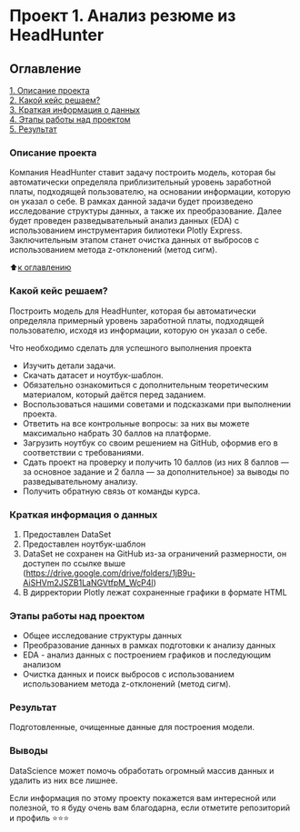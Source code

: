 # Проект 1. Анализ резюме из HeadHunter


## Оглавление  
[1. Описание проекта](https://github.com/Eltralo/Project1/blob/main/README.md#Описание-проекта)  
[2. Какой кейс решаем?](https://github.com/Eltralo/Project1/blob/main/README.md#Какой-кейс-решаем)  
[3. Краткая информация о данных](https://github.com/Eltralo/Project1/blob/main/README.md#Краткая-информация-о-данных)  
[4. Этапы работы над проектом](https://github.com/Eltralo/Project1/blob/main/README.md#Этапы-работы-над-проектом)  
[5. Результат](https://github.com/Eltralo/Project1/blob/main/README.md#Результат)    


### Описание проекта
Компания HeadHunter ставит задачу построить модель, которая бы автоматически определяла приблизительный уровень заработной платы, подходящей пользователю, на основании информации, которую он указал о себе. В рамках данной задачи  будет произведено исследование структуры данныx, а также их преобразование. Далее будет проведен разведывательный анализ данных (EDA) c использованием инструментария билиотеки Plotly Express. Заключительным этапом станет очистка данных от выбросов с использованием метода z-отклонений (метод сигм).

:arrow_up:[к оглавлению](https://github.com/Eltralo/Project1/blob/main/README.md#Оглавление)

### Какой кейс решаем?
Построить модель для HeadHunter, которая бы автоматически определяла примерный уровень заработной платы, подходящей пользователю, исходя из информации, которую он указал о себе.

Что необходимо сделать для успешного выполнения проекта

* Изучить детали задачи.
* Скачать  датасет и ноутбук-шаблон.
* Обязательно ознакомиться с дополнительным теоретическим материалом, который даётся перед заданием.
* Воспользоваться нашими советами и подсказками при выполнении проекта.
* Ответить на все контрольные вопросы: за них вы можете максимально набрать 30 баллов на платформе.
* Загрузить ноутбук со своим решением на GitHub, оформив его в соответствии с требованиями.
* Сдать проект на проверку и получить 10 баллов (из них 8 баллов — за основное задание и 2 балла — за дополнительное) за выводы по разведывательному анализу.
* Получить обратную связь от команды курса.

### Краткая информация о данных 

1. Предоставлен DataSet
2. Предоставлен ноутбук-шаблон
3. DataSet не сохранен на GitHub из-за ограничений размерности, он доступен по ссылке выше (https://drive.google.com/drive/folders/1jB9u-AiSHVm2JSZB1LaNGVtfpM_WcP4l)
4. В дирректории Plotly лежат сохраненные графики в формате HTML

### Этапы работы над проектом

* Общее исследование структуры данных
* Преобразование данных в рамках подготовки к анализу данных
* EDA - анализ данных с построением графиков и последующим анализом
* Очистка данных и поиск выбросов с использованием использованием метода z-отклонений (метод сигм).

### Результат
Подготовленные, очищенные данные для построения модели.

### Выводы
DataScience может помочь обработать огромный массив данных и удалить из них все лишнее.




Если информация по этому проекту покажется вам интересной или полезной, то я буду очень вам благодарна, если отметите репозиторий и профиль ⭐️⭐️⭐️